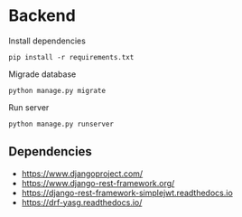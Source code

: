 # Backend

Install dependencies

    pip install -r requirements.txt

Migrade database

    python manage.py migrate

Run server

    python manage.py runserver


## Dependencies

* https://www.djangoproject.com/
* https://www.django-rest-framework.org/
* https://django-rest-framework-simplejwt.readthedocs.io
* https://drf-yasg.readthedocs.io/
